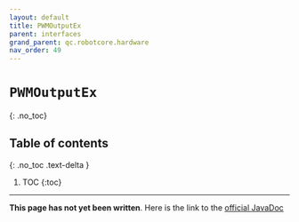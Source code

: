 ```yaml
---
layout: default
title: PWMOutputEx
parent: interfaces
grand_parent: qc.robotcore.hardware
nav_order: 49
---
```

# `PWMOutputEx`
{: .no_toc}

## Table of contents
{: .no_toc .text-delta }

1. TOC
{:toc}
---
**This page has not yet been written**. Here is the link to the [official JavaDoc](https://ftctechnh.github.io/ftc_app/doc/javadoc/com/qualcomm/robotcore/hardware/PWMOutputEx.html)
        